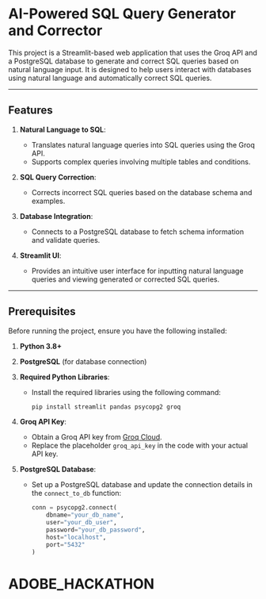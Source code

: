 # AI-Powered SQL Query Generator and Corrector

This project is a Streamlit-based web application that uses the Groq API and a PostgreSQL database to generate and correct SQL queries based on natural language input. It is designed to help users interact with databases using natural language and automatically correct SQL queries.

---

## Features

1. **Natural Language to SQL**:
   - Translates natural language queries into SQL queries using the Groq API.
   - Supports complex queries involving multiple tables and conditions.

2. **SQL Query Correction**:
   - Corrects incorrect SQL queries based on the database schema and examples.

3. **Database Integration**:
   - Connects to a PostgreSQL database to fetch schema information and validate queries.

4. **Streamlit UI**:
   - Provides an intuitive user interface for inputting natural language queries and viewing generated or corrected SQL queries.

---

## Prerequisites

Before running the project, ensure you have the following installed:

1. **Python 3.8+**
2. **PostgreSQL** (for database connection)
3. **Required Python Libraries**:
   - Install the required libraries using the following command:
     ```bash
     pip install streamlit pandas psycopg2 groq
     ```

4. **Groq API Key**:
   - Obtain a Groq API key from [Groq Cloud](https://groq.com/).
   - Replace the placeholder `groq_api_key` in the code with your actual API key.

5. **PostgreSQL Database**:
   - Set up a PostgreSQL database and update the connection details in the `connect_to_db` function:
     ```python
     conn = psycopg2.connect(
         dbname="your_db_name",
         user="your_db_user",
         password="your_db_password",
         host="localhost",
         port="5432"
     )
     

# ADOBE_HACKATHON
